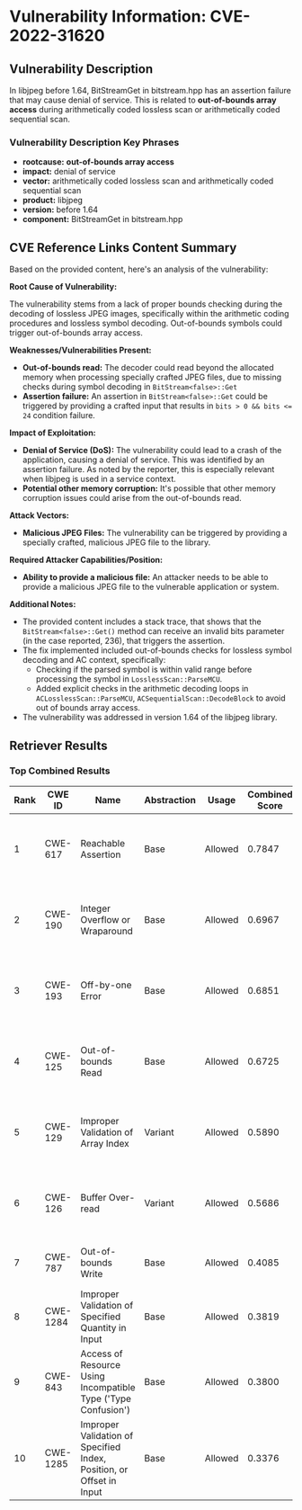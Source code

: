 # Vulnerability Information: CVE-2022-31620

## Vulnerability Description
In libjpeg before 1.64, BitStreamGet in bitstream.hpp has an assertion failure that may cause denial of service. This is related to **out-of-bounds array access** during arithmetically coded lossless scan or arithmetically coded sequential scan.

### Vulnerability Description Key Phrases
- **rootcause:** **out-of-bounds array access**
- **impact:** denial of service
- **vector:** arithmetically coded lossless scan and arithmetically coded sequential scan
- **product:** libjpeg
- **version:** before 1.64
- **component:** BitStreamGet in bitstream.hpp

## CVE Reference Links Content Summary
Based on the provided content, here's an analysis of the vulnerability:

**Root Cause of Vulnerability:**

The vulnerability stems from a lack of proper bounds checking during the decoding of lossless JPEG images, specifically within the arithmetic coding procedures and lossless symbol decoding. Out-of-bounds symbols could trigger out-of-bounds array access.

**Weaknesses/Vulnerabilities Present:**

- **Out-of-bounds read:** The decoder could read beyond the allocated memory when processing specially crafted JPEG files, due to missing checks during symbol decoding in `BitStream<false>::Get`
- **Assertion failure:** An assertion in `BitStream<false>::Get` could be triggered by providing a crafted input that results in `bits > 0 && bits <= 24` condition failure.

**Impact of Exploitation:**

- **Denial of Service (DoS):**  The vulnerability could lead to a crash of the application, causing a denial of service. This was identified by an assertion failure. As noted by the reporter, this is especially relevant when libjpeg is used in a service context.
- **Potential other memory corruption:** It's possible that other memory corruption issues could arise from the out-of-bounds read.

**Attack Vectors:**

- **Malicious JPEG Files:** The vulnerability can be triggered by providing a specially crafted, malicious JPEG file to the library.

**Required Attacker Capabilities/Position:**

- **Ability to provide a malicious file:** An attacker needs to be able to provide a malicious JPEG file to the vulnerable application or system.

**Additional Notes:**

- The provided content includes a stack trace, that shows that the `BitStream<false>::Get()` method can receive an invalid bits parameter (in the case reported, 236), that triggers the assertion.
- The fix implemented included out-of-bounds checks for lossless symbol decoding and AC context, specifically:
  - Checking if the parsed symbol is within valid range before processing the symbol in `LosslessScan::ParseMCU`.
  - Added explicit checks in the arithmetic decoding loops in `ACLosslessScan::ParseMCU`, `ACSequentialScan::DecodeBlock` to avoid out of bounds array access.
- The vulnerability was addressed in version 1.64 of the libjpeg library.

## Retriever Results

### Top Combined Results

| Rank | CWE ID | Name | Abstraction | Usage | Combined Score | Retrievers | Individual Scores |
|------|--------|------|-------------|-------|---------------|------------|-------------------|
| 1 | CWE-617 | Reachable Assertion | Base | Allowed | 0.7847 | dense, sparse, graph | dense: 0.456, sparse: 0.348, graph: 1.000 |
| 2 | CWE-190 | Integer Overflow or Wraparound | Base | Allowed | 0.6967 | dense, sparse, graph | dense: 0.473, sparse: 0.179, graph: 1.000 |
| 3 | CWE-193 | Off-by-one Error | Base | Allowed | 0.6851 | dense, sparse, graph | dense: 0.445, sparse: 0.184, graph: 1.000 |
| 4 | CWE-125 | Out-of-bounds Read | Base | Allowed | 0.6725 | dense, sparse, graph | dense: 0.467, sparse: 0.198, graph: 0.910 |
| 5 | CWE-129 | Improper Validation of Array Index | Variant | Allowed | 0.5890 | dense, sparse, graph | dense: 0.498, sparse: 0.195, graph: 0.776 |
| 6 | CWE-126 | Buffer Over-read | Variant | Allowed | 0.5686 | dense, sparse, graph | dense: 0.477, sparse: 0.175, graph: 0.775 |
| 7 | CWE-787 | Out-of-bounds Write | Base | Allowed | 0.4085 | sparse, graph | sparse: 0.173, graph: 0.865 |
| 8 | CWE-1284 | Improper Validation of Specified Quantity in Input | Base | Allowed | 0.3819 | sparse, graph | sparse: 0.174, graph: 0.789 |
| 9 | CWE-843 | Access of Resource Using Incompatible Type ('Type Confusion') | Base | Allowed | 0.3800 | sparse, graph | sparse: 0.171, graph: 0.789 |
| 10 | CWE-1285 | Improper Validation of Specified Index, Position, or Offset in Input | Base | Allowed | 0.3376 | dense, sparse | dense: 0.469, sparse: 0.180 |

